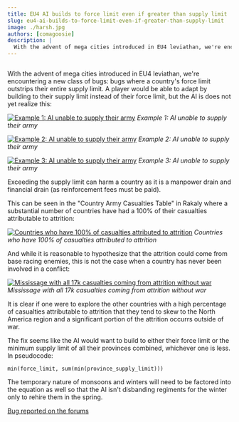 ```yaml
---
title: EU4 AI builds to force limit even if greater than supply limit
slug: eu4-ai-builds-to-force-limit-even-if-greater-than-supply-limit
image: ./harsh.jpg
authors: [comagoosie]
description: |
  With the advent of mega cities introduced in EU4 leviathan, we're encountering a new class of bugs: bugs where a country's force limit outstrips their entire supply limit. A player would be able to adapt by building to their supply limit instead of their force limit, but the AI is does not yet realize this.
---
```


<div style={{textAlign: "center"}}>
  <img alt="" width={512} height={153} src={require("./harsh.jpg").default} />
</div>

With the advent of mega cities introduced in EU4 leviathan, we're encountering a new class of bugs: bugs where a country's force limit outstrips their entire supply limit. A player would be able to adapt by building to their supply limit instead of their force limit, but the AI is does not yet realize this:

<!--truncate-->

[![Example 1: AI unable to supply their army](img1.jpg)](img1.jpg)
*Example 1: AI unable to supply their army*

[![Example 2: AI unable to supply their army](img2.jpg)](img2.jpg)
*Example 2: AI unable to supply their army*

[![Example 3: AI unable to supply their army](img3.jpg)](img3.jpg)
*Example 3: AI unable to supply their army*

Exceeding the supply limit can harm a country as it is a manpower drain and financial drain (as reinforcement fees must be paid).

This can be seen in the "Country Army Casualties Table" in Rakaly where a substantial number of countries have had a 100% of their casualties attributable to attrition:

[![Countries who have 100% of casualties attributed to attrition](attrition.png)](attrition.png)
*Countries who have 100% of casualties attributed to attrition*

And while it is reasonable to hypothesize that the attrition could come from base racing enemies, this is not the case when a country has never been involved in a conflict:

[![Mississage with all 17k casualties coming from attrition without war](attrition2.png)](attrition2.png)
*Mississage with all 17k casualties coming from attrition without war*

It is clear if one were to explore the other countries with a high percentage of casualties attributable to attrition that they tend to skew to the North America region and a significant portion of the attrition occurrs outside of war.

The fix seems like the AI would want to build to either their force limit or the minimum supply limit of all their provinces combined, whichever one is less. In pseudocode:

```plain
min(force_limit, sum(min(province_supply_limit)))
```

The temporary nature of monsoons and winters will need to be factored into the equation as well so that the AI isn't disbanding regiments for the winter only to rehire them in the spring.

[Bug reported on the forums](https://forum.paradoxplaza.com/forum/threads/eu-iv-ai-disregarding-attrition-when-building-to-force-limit-even-if-greater-than-supply-limit.1475420/)
